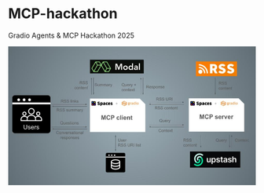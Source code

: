 # MCP-hackathon
Gradio Agents &amp; MCP Hackathon 2025

![Engineering diagram](https://github.com/gperdrizet/MCP-hackathon/blob/main/assets/engineering_diagram.jpg "engineering diagram")